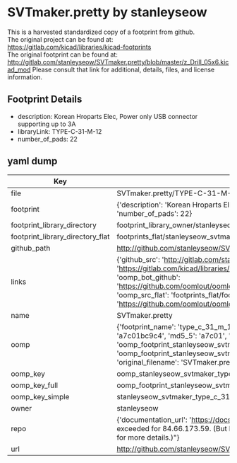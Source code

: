 # SVTmaker.pretty by stanleyseow  
This is a harvested standardized copy of a footprint from github.  
The original project can be found at:  
https://gitlab.com/kicad/libraries/kicad-footprints  
The original footprint can be found at:
http://gitlab.com/stanleyseow/SVTmaker.pretty/blob/master/z_Drill_05x6.kicad_mod
Please consult that link for additional, details, files, and license information.  
## Footprint Details
* description: Korean Hroparts Elec, Power only USB connector supporting up to 3A  
* libraryLink: TYPE-C-31-M-12  
* number_of_pads: 22  
## yaml dump  
| Key | Value |  
| --- | --- |  
| file | SVTmaker.pretty/TYPE-C-31-M-12.kicad_mod |  
| footprint | {'description': 'Korean Hroparts Elec, Power only USB connector supporting up to 3A', 'libraryLink': 'TYPE-C-31-M-12', 'number_of_pads': 22} |  
| footprint_library_directory | footprint_library_owner/stanleyseow_SVTmaker.pretty |  
| footprint_library_directory_flat | footprints_flat/stanleyseow_svtmaker_type_c_31_m_12/working |  
| github_path | http://github.com/stanleyseow/SVTmaker.pretty/blob/master/TYPE-C-31-M-12.kicad_mod |  
| links | {'github_src': 'http://gitlab.com/stanleyseow/SVTmaker.pretty/blob/master/z_Drill_05x6.kicad_mod', 'github_src_repo': 'https://gitlab.com/kicad/libraries/kicad-footprints', 'oomp_bot': 'footprints/stanleyseow_svtmaker_type_c_31_m_12/working', 'oomp_bot_github': 'https://github.com/oomlout/oomlout_oomp_footprint_bot/tree/main/footprints/stanleyseow_svtmaker_type_c_31_m_12/working', 'oomp_src_flat': 'footprints_flat/footprints_flat/stanleyseow_svtmaker_type_c_31_m_12/working', 'oomp_src_flat_github': 'https://github.com/oomlout/oomlout_oomp_footprint_src/tree/main/footprints_flat/stanleyseow_svtmaker_type_c_31_m_12/working'} |  
| name | SVTmaker.pretty |  
| oomp | {'footprint_name': 'type_c_31_m_12', 'library_name': 'svtmaker', 'md5': 'a7c01bc9c405f5d7e0fc9e3da78b6980', 'md5_10': 'a7c01bc9c4', 'md5_5': 'a7c01', 'md5_6': 'a7c01b', 'oomp_key': 'oomp_stanleyseow_svtmaker_type_c_31_m_12', 'oomp_key_extra': 'oomp_footprint_stanleyseow_svtmaker_type_c_31_m_12', 'oomp_key_full': 'oomp_footprint_stanleyseow_svtmaker_type_c_31_m_12_a7c01b', 'oomp_key_simple': 'stanleyseow_svtmaker_type_c_31_m_12', 'original_filename': 'SVTmaker.pretty/TYPE-C-31-M-12.kicad_mod', 'owner_name': 'stanleyseow'} |  
| oomp_key | oomp_stanleyseow_svtmaker_type_c_31_m_12 |  
| oomp_key_full | oomp_footprint_stanleyseow_svtmaker_type_c_31_m_12 |  
| oomp_key_simple | stanleyseow_svtmaker_type_c_31_m_12 |  
| owner | stanleyseow |  
| repo | {'documentation_url': 'https://docs.github.com/rest/overview/resources-in-the-rest-api#rate-limiting', 'message': "API rate limit exceeded for 84.66.173.59. (But here's the good news: Authenticated requests get a higher rate limit. Check out the documentation for more details.)"} |  
| url | http://github.com/stanleyseow/SVTmaker.pretty |  

